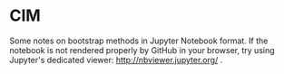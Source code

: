 # CIM
Some notes on bootstrap methods in Jupyter Notebook format. If the notebook is not rendered properly by GitHub in your browser, try using Jupyter's dedicated viewer: http://nbviewer.jupyter.org/ .
